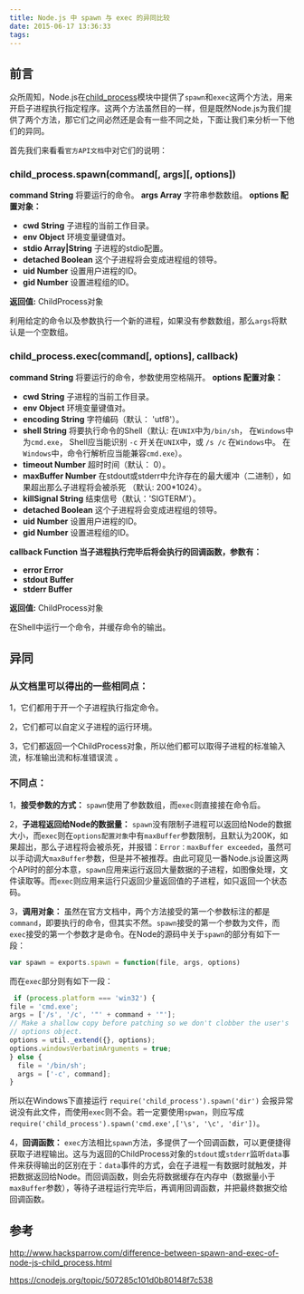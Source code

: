 ```yaml
---
title: Node.js 中 spawn 与 exec 的异同比较
date: 2015-06-17 13:36:33
tags:
---
```


## 前言
众所周知，Node.js在[child_process][1]模块中提供了`spawn`和`exec`这两个方法，用来开启子进程执行指定程序。这两个方法虽然目的一样，但是既然Node.js为我们提供了两个方法，那它们之间必然还是会有一些不同之处，下面让我们来分析一下他们的异同。

首先我们来看看`官方API文档`中对它们的说明：

### child_process.spawn(command[, args][, options])

**command String** 将要运行的命令。
**args Array** 字符串参数数组。
__options 配置对象：__

 - **cwd String** 子进程的当前工作目录。
 - **env Object** 环境变量键值对。
 - **stdio Array|String** 子进程的stdio配置。
 - **detached Boolean** 这个子进程将会变成进程组的领导。
 - **uid Number** 设置用户进程的ID。
 - **gid Number** 设置进程组的ID。

**返回值:** ChildProcess对象

利用给定的命令以及参数执行一个新的进程，如果没有参数数组，那么`args`将默认是一个空数组。

### child_process.exec(command[, options], callback)

**command String** 将要运行的命令，参数使用空格隔开。
__options 配置对象：__

 - **cwd String** 子进程的当前工作目录。
 - **env Object** 环境变量键值对。
 - **encoding String** 字符编码（默认： 'utf8'）。
 - **shell String** 将要执行命令的Shell（默认: 在`UNIX`中为`/bin/sh`， 在`Windows`中为`cmd.exe`， Shell应当能识别 `-c` 开关在`UNIX`中，或 `/s /c` 在`Windows`中。 在`Windows`中，命令行解析应当能兼容`cmd.exe`）。
 - **timeout Number** 超时时间（默认： 0）。
 - **maxBuffer Number** 在stdout或stderr中允许存在的最大缓冲（二进制），如果超出那么子进程将会被杀死 （默认: 200*1024）。
 - **killSignal String** 结束信号（默认：'SIGTERM'）。
 - **detached Boolean** 这个子进程将会变成进程组的领导。
 - **uid Number** 设置用户进程的ID。
 - **gid Number** 设置进程组的ID。

__callback Function 当子进程执行完毕后将会执行的回调函数，参数有：__

 - **error Error**
 - **stdout Buffer**
 - **stderr Buffer**

**返回值:** ChildProcess对象

在Shell中运行一个命令，并缓存命令的输出。

## 异同
### 从文档里可以得出的一些相同点：
1，它们都用于开一个子进程执行指定命令。

2，它们都可以自定义子进程的运行环境。

3，它们都返回一个ChildProcess对象，所以他们都可以取得子进程的标准输入流，标准输出流和标准错误流 。

### 不同点：
1，**接受参数的方式：** `spawn`使用了参数数组，而`exec`则直接接在命令后。

2，**子进程返回给Node的数据量：** `spawn`没有限制子进程可以返回给Node的数据大小，而`exec`则在`options配置对象`中有`maxBuffer`参数限制，且默认为200K，如果超出，那么子进程将会被杀死，并报错：`Error：maxBuffer exceeded`，虽然可以手动调大`maxBuffer`参数，但是并不被推荐。由此可窥见一番Node.js设置这两个API时的部分本意，`spawn`应用来运行返回大量数据的子进程，如图像处理，文件读取等。而`exec`则应用来运行只返回少量返回值的子进程，如只返回一个状态码。

3，**调用对象：** 虽然在官方文档中，两个方法接受的第一个参数标注的都是`command`，即要执行的命令，但其实不然。`spawn`接受的第一个参数为文件，而`exec`接受的第一个参数才是命令。在Node的源码中关于`spawn`的部分有如下一段：
```js
var spawn = exports.spawn = function(file, args, options)
```
而在`exec`部分则有如下一段：
```js
 if (process.platform === 'win32') {
file = 'cmd.exe';
args = ['/s', '/c', '"' + command + '"'];
// Make a shallow copy before patching so we don't clobber the user's
// options object.
options = util._extend({}, options);
options.windowsVerbatimArguments = true;
} else {
  file = '/bin/sh';
  args = ['-c', command];
}
```
所以在Windows下直接运行 `require('child_process').spawn('dir')` 会报异常说没有此文件，而使用`exec`则不会。若一定要使用`spwan`，则应写成`require('child_process').spawn('cmd.exe',['\s', '\c', 'dir'])`。


4，**回调函数：** `exec`方法相比`spawn`方法，多提供了一个回调函数，可以更便捷得获取子进程输出。这与为返回的ChildProcess对象的`stdout`或`stderr`监听`data`事件来获得输出的区别在于：`data`事件的方式，会在子进程一有数据时就触发，并把数据返回给Node。而回调函数，则会先将数据缓存在内存中（数据量小于`maxBuffer`参数），等待子进程运行完毕后，再调用回调函数，并把最终数据交给回调函数。

## 参考
http://www.hacksparrow.com/difference-between-spawn-and-exec-of-node-js-child_process.html

https://cnodejs.org/topic/507285c101d0b80148f7c538


  [1]: https://iojs.org/api/child_process.html
